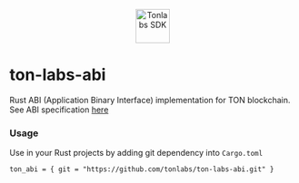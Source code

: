 <p style="text-align: center;">
    <a href="https://docs.ton.dev" target="_blank">
        <img src="https://github.com/tonlabs/TON-SDK/raw/master/assets/ton-sdk-blue.png" width="60" alt="Tonlabs SDK" />
    </a>
</p> 

# ton-labs-abi

Rust ABI (Application Binary Interface) implementation for TON blockchain.
See ABI specification [here](ABI.md)

### Usage
Use in your Rust projects by adding git dependency into `Cargo.toml`
```
ton_abi = { git = "https://github.com/tonlabs/ton-labs-abi.git" }
```
